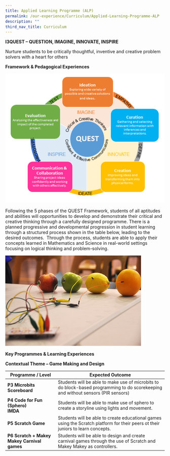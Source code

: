 ```yaml
---
title: Applied Learning Programme (ALP)
permalink: /our-experience/Curriculum/Applied-Learning-Programme-ALP
description: ""
third_nav_title: Curriculum
---
```

**I3QUEST – QUESTION, IMAGINE, INNOVATE, INSPIRE**

Nurture students to be critically thoughtful, inventive and creative problem solvers with a heart for others

**Framework & Pedagogical Experiences**

![](/images/ALP%20-%20Logo.png)

Following the 5 phases of the QUEST Framework, students of all aptitudes and abilities will opportunities to develop and demonstrate their critical and creative thinking through a carefully designed programme. There is a planned progressive and developmental progression in student learning through a structured process shown in the table below, leading to the desired outcomes.  Through the process, students are able to apply their concepts learned in Mathematics and Science in real-world settings focusing on logical thinking and problem-solving.

![](/images/ALP%20-%20Pic%201.png)

**Key Programmes & Learning Experiences**

**Contextual Theme – Game Making and Design**



| Programme / Level | Expected Outcome | 
| -------- | -------- |
| **P3 Microbits Scoreboard**     | Students will be able to make use of microbits to do block-based programming to do scorekeeping and without sensors (PIR sensors)     | 
| **P4 Code for Fun (Sphero)  <br> IMDA** | Students will be able to make use of sphero to create a storyline using lights and movement.
| **P5 Scratch Game** | Students will be able to create educational games using the Scratch platform for their peers ot their juniors to learn concepts.
| **P6 Scratch + Makey Makey Carnival games** | Students will be able to design and create carnival games through the use of Scratch and Makey Makey as controllers.